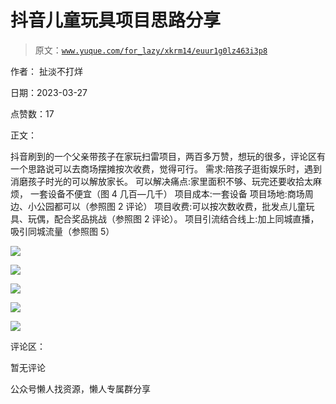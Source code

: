 # 抖音儿童玩具项目思路分享

> 原文：[`www.yuque.com/for_lazy/xkrm14/euur1g0lz463i3p8`](https://www.yuque.com/for_lazy/xkrm14/euur1g0lz463i3p8)



作者： 扯淡不打烊



日期：2023-03-27



点赞数：17

<ne-card data-card-name="hr" data-card-type="block" id="D9XT8" data-event-boundary="card">

正文：



抖音刷到的一个父亲带孩子在家玩扫雷项目，两百多万赞，想玩的很多，评论区有一个思路说可以去商场摆摊按次收费，觉得可行。 需求:陪孩子逛街娱乐时，遇到消磨孩子时光的可以解放家长。 可以解决痛点:家里面积不够、玩完还要收拾太麻烦， 一套设备不便宜（图 4 几百—几千） 项目成本:一套设备 项目场地:商场周边、小公园都可以（参照图 2 评论） 项目收费:可以按次数收费，批发点儿童玩具、玩偶，配合奖品挑战（参照图 2 评论）。 项目引流结合线上:加上同城直播，吸引同城流量（参照图 5）



<ne-card data-card-name="image" data-card-type="inline" id="XRQl8" data-event-boundary="card">![](img/5b97b43b7ba078e7a467b171fa671e45.png)</ne-card>



<ne-card data-card-name="image" data-card-type="inline" id="iwnmh" data-event-boundary="card">![](img/ed50a110c63113db8676872fe26e276a.png)</ne-card>



<ne-card data-card-name="image" data-card-type="inline" id="yVejY" data-event-boundary="card">![](img/aaae317b55e7f69f9a8051b9fa7712c0.png)</ne-card>



<ne-card data-card-name="image" data-card-type="inline" id="fpux8" data-event-boundary="card">![](img/9bcaeb2b7ad32115060c0866371e0ad3.png)</ne-card>



<ne-card data-card-name="image" data-card-type="inline" id="VL0oi" data-event-boundary="card">![](img/f5d6390c6d0ef80107ef7b9c6b92fbff.png)</ne-card>

<ne-card data-card-name="hr" data-card-type="block" id="zkivG" data-event-boundary="card">

评论区：



暂无评论

<ne-card data-card-name="hr" data-card-type="block" id="LrWoD" data-event-boundary="card">

公众号懒人找资源，懒人专属群分享

</ne-card></ne-card></ne-card>